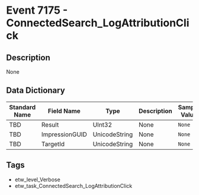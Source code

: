 # Event 7175 - ConnectedSearch_LogAttributionClick

## Description
None

## Data Dictionary
|Standard Name|Field Name|Type|Description|Sample Value|
|---|---|---|---|---|
|TBD|Result|UInt32|None|`None`|
|TBD|ImpressionGUID|UnicodeString|None|`None`|
|TBD|TargetId|UnicodeString|None|`None`|

## Tags
* etw_level_Verbose
* etw_task_ConnectedSearch_LogAttributionClick
